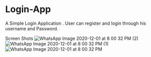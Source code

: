 # Login-App
A Simple Login Application . User can register and login through his username and Password.

Screen Shots
![WhatsApp Image 2020-12-01 at 8 00 32 PM (2)](https://user-images.githubusercontent.com/56672381/100753671-1ddbd780-3410-11eb-818b-fff013147842.jpeg)
![WhatsApp Image 2020-12-01 at 8 00 32 PM (1)](https://user-images.githubusercontent.com/56672381/100753678-1f0d0480-3410-11eb-8a1c-91a196422707.jpeg)
![WhatsApp Image 2020-12-01 at 8 00 32 PM](https://user-images.githubusercontent.com/56672381/100753680-203e3180-3410-11eb-8307-a5160b2413f3.jpeg)
